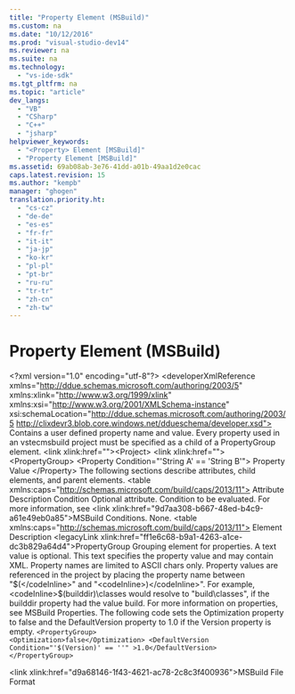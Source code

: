 ```yaml
---
title: "Property Element (MSBuild)"
ms.custom: na
ms.date: "10/12/2016"
ms.prod: "visual-studio-dev14"
ms.reviewer: na
ms.suite: na
ms.technology: 
  - "vs-ide-sdk"
ms.tgt_pltfrm: na
ms.topic: "article"
dev_langs: 
  - "VB"
  - "CSharp"
  - "C++"
  - "jsharp"
helpviewer_keywords: 
  - "<Property> Element [MSBuild]"
  - "Property Element [MSBuild]"
ms.assetid: 69ab08ab-3e76-41dd-a01b-49aa1d2e0cac
caps.latest.revision: 15
ms.author: "kempb"
manager: "ghogen"
translation.priority.ht: 
  - "cs-cz"
  - "de-de"
  - "es-es"
  - "fr-fr"
  - "it-it"
  - "ja-jp"
  - "ko-kr"
  - "pl-pl"
  - "pt-br"
  - "ru-ru"
  - "tr-tr"
  - "zh-cn"
  - "zh-tw"
---
```

# Property Element (MSBuild)
\<?xml version="1.0" encoding="utf-8"?>
\<developerXmlReference xmlns="http://ddue.schemas.microsoft.com/authoring/2003/5" xmlns:xlink="http://www.w3.org/1999/xlink" xmlns:xsi="http://www.w3.org/2001/XMLSchema-instance" xsi:schemaLocation="http://ddue.schemas.microsoft.com/authoring/2003/5 http://clixdevr3.blob.core.windows.net/ddueschema/developer.xsd">
  <introduction>
    <para>Contains a user defined property name and value. Every property used in an <token>vstecmsbuild</token> project must be specified as a child of a <unmanagedCodeEntityReference>PropertyGroup</unmanagedCodeEntityReference> element.</para>
  </introduction>
  <schemaHierarchy>
    \<link xlink:href="">&lt;Project&gt;</link>
    \<link xlink:href="">    &lt;PropertyGroup&gt;</link>
  </schemaHierarchy>
  <syntaxSection>
    <legacySyntax>&lt;<parameterReference>Property </parameterReference>Condition="'String A' == 'String B'"&gt;
    Property Value
&lt;/<parameterReference>Property</parameterReference>&gt;</legacySyntax>
  </syntaxSection>
  <attributesandElements>
    <para>The following sections describe attributes, child elements, and parent elements.</para>
    <attributes>
      \<table xmlns:caps="http://schemas.microsoft.com/build/caps/2013/11">
        <thead>
          <tr>
            <TD>
              <para>Attribute</para>
            </TD>
            <TD>
              <para>Description</para>
            </TD>
          </tr>
        </thead>
        <tbody>
          <tr>
            <TD>
              <para>
                <unmanagedCodeEntityReference>Condition</unmanagedCodeEntityReference>
              </para>
            </TD>
            <TD>
              <para>Optional attribute.</para>
              <para>Condition to be evaluated. For more information, see \<link xlink:href="9d7aa308-b667-48ed-b4c9-a61e49eb0a85">MSBuild Conditions</link>.</para>
            </TD>
          </tr>
        </tbody>
      </table>
    </attributes>
    <childElement>
      <para>None.</para>
    </childElement>
    <parentElement>
      \<table xmlns:caps="http://schemas.microsoft.com/build/caps/2013/11">
        <thead>
          <tr>
            <TD>
              <para>Element</para>
            </TD>
            <TD>
              <para>Description</para>
            </TD>
          </tr>
        </thead>
        <tbody>
          <tr>
            <TD>
              <para>
                \<legacyLink xlink:href="ff1e6c68-b9a1-4263-a1ce-dc3b829a64d4">PropertyGroup</legacyLink>
              </para>
            </TD>
            <TD>
              <para>Grouping element for properties.</para>
            </TD>
          </tr>
        </tbody>
      </table>
    </parentElement>
  </attributesandElements>
  <textValue>
    <content>
      <para>A text value is optional.</para>
      <para>This text specifies the property value and may contain XML.</para>
    </content>
  </textValue>
  <remarks>
    <content>
      <para>Property names are limited to ASCII chars only. Property values are referenced in the project by placing the property name between "<codeInline>$(</codeInline>" and "<codeInline>)</codeInline>". For example, <codeInline>$(builddir)\classes</codeInline> would resolve to "build\classes", if the <codeInline>builddir</codeInline> property had the value <codeInline>build</codeInline>. For more information on properties, see MSBuild Properties.</para>
    </content>
  </remarks>
  <codeExample>
    <description>
      <content>
        <para>The following code sets the <codeInline>Optimization</codeInline> property to <codeInline>false</codeInline> and the <codeInline>DefaultVersion</codeInline> property to <codeInline>1.0</codeInline> if the <codeInline>Version</codeInline> property is empty.</para>
      </content>
    </description>
    <code>&lt;PropertyGroup&gt;
    &lt;Optimization&gt;false&lt;/Optimization&gt;
    &lt;DefaultVersion Condition="'$(Version)' == ''" &gt;1.0&lt;/DefaultVersion&gt;
&lt;/PropertyGroup&gt;</code>
    <comments>
      <content />
    </comments>
  </codeExample>
  <relatedTopics>

\<link xlink:href="d9a68146-1f43-4621-ac78-2c8c3f400936">MSBuild File Format</link>
</relatedTopics>
</developerXmlReference>